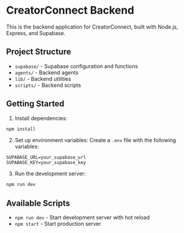 # CreatorConnect Backend

This is the backend application for CreatorConnect, built with Node.js, Express, and Supabase.

## Project Structure

- `supabase/` - Supabase configuration and functions
- `agents/` - Backend agents
- `lib/` - Backend utilities
- `scripts/` - Backend scripts

## Getting Started

1. Install dependencies:
```bash
npm install
```

2. Set up environment variables:
Create a `.env` file with the following variables:
```
SUPABASE_URL=your_supabase_url
SUPABASE_KEY=your_supabase_key
```

3. Run the development server:
```bash
npm run dev
```

## Available Scripts

- `npm run dev` - Start development server with hot reload
- `npm start` - Start production server 